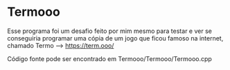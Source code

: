 # Termooo
Esse programa foi um desafio feito por mim mesmo para testar e ver se conseguiria programar uma cópia de um jogo que ficou famoso na internet, chamado Termo --> https://term.ooo/

Código fonte pode ser encontrado em Termooo/Termooo/Termooo.cpp
